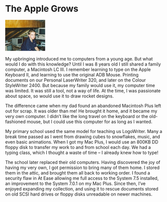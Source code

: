 # The Apple Grows

<img class="aligncenter" alt="Me in den" src="https://raw.githubusercontent.com/peterburk/blog/master/applegrows.png" width="128">

My upbringing introduced me to computers from a young age. But what would I do with this knowledge? Until I was 8 years old I still shared a family computer, a Macintosh LC III. I remember learning to type on the Apple Keyboard II, and learning to use the original ADB Mouse. Printing documents on our Personal LaserWriter 320, and later on the Colour StyleWriter 2400. But because my family would use it, my computer time was limited. It was still a tool, not a way of life. At the time, I was passionate about space, so would use it to draw rocket designs.

The difference came when my dad found an abandoned Macintosh Plus left out for scrap. It was older than me! He brought it home, and it became my very own computer. I didn’t like the long travel on the keyboard or the old-fashioned mouse, but I could use this computer for as long as I wanted.

My primary school used the same model for teaching us LogoWriter. Many a break time passed as I went from drawing cubes to snowflakes, music, and even basic animations. When I got my Mac Plus, I would use an 800KB DD floppy disk to transfer my work to and from school each day. We had a typing class, which I thought a waste of time – I already knew how to type!

The school later replaced their old computers. Having discovered the joy of having my very own, I got permission to bring many of them home. I stored them in the attic, and brought them all back to working order. I found a security flaw in At Ease allowing me full access to the System 7.5 installed, an improvement to the System 7.0.1 on my Mac Plus. Since then, I’ve enjoyed expanding my collection, and using it to rescue documents stored on old SCSI hard drives or floppy disks unreadable on newer machines.

